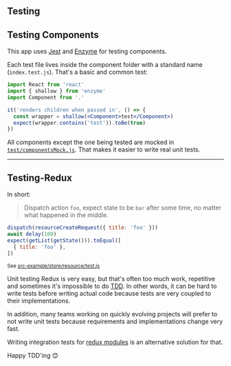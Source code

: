 ## Testing

## Testing Components
This app uses [Jest](http://facebook.github.io/jest/) and [Enzyme](http://airbnb.io/enzyme/) for testing components.

Each test file lives inside the component folder with a standard name (`index.test.js`). That's a basic and common test:
```jsx
import React from 'react'
import { shallow } from 'enzyme'
import Component from '.'

it('renders children when passed in', () => {
  const wrapper = shallow(<Component>test</Component>)
  expect(wrapper.contains('test')).toBe(true)
})
```

All components except the one being tested are mocked in [`test/componentsMock.js`](https://github.com/thinq4yourself/betterup-test/src/test/componentsMock.js). That makes it easier to write real unit tests.

---

## Testing-Redux

In short:
> Dispatch action `foo`, expect state to be `bar` after some time, no matter what happened in the middle.
```js
dispatch(resourceCreateRequest({ title: 'foo' }))
await delay(100)
expect(getList(getState())).toEqual([
  { title: 'foo' },
])
```
<sup>See [src-example/store/resource/test.js](https://github.com/thinq4yourself/betterup-test/src/store/resource/test.js)</sup>

Unit testing Redux is very easy, but that's often too much work, repetitive and sometimes it's impossible to do [TDD](https://en.wikipedia.org/wiki/Test-driven_development). In other words, it can be hard to write tests before writing actual code because tests are very coupled to their implementations.

In addition, many teams working on quickly evolving projects will prefer to not write unit tests because requirements and implementations change very fast.

Writing integration tests for [redux modules](./Redux-modules.md) is an alternative solution for that.

Happy TDD'ing 😊
